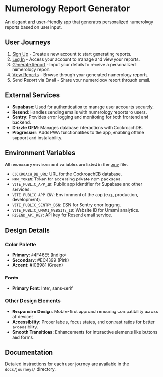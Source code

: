 # Numerology Report Generator

An elegant and user-friendly app that generates personalized numerology reports based on user input.

## User Journeys

1. [Sign Up](docs/journeys/sign-up.md) - Create a new account to start generating reports.
2. [Log In](docs/journeys/log-in.md) - Access your account to manage and view your reports.
3. [Generate Report](docs/journeys/generate-report.md) - Input your details to receive a personalized numerology report.
4. [View Reports](docs/journeys/view-reports.md) - Browse through your generated numerology reports.
5. [Send Report via Email](docs/journeys/send-report-email.md) - Share your numerology report through email.

## External Services

- **Supabase**: Used for authentication to manage user accounts securely.
- **Resend**: Handles sending emails with numerology reports to users.
- **Sentry**: Provides error logging and monitoring for both frontend and backend.
- **Drizzle ORM**: Manages database interactions with CockroachDB.
- **Progressier**: Adds PWA functionalities to the app, enabling offline support and installability.

## Environment Variables

All necessary environment variables are listed in the [.env](./.env) file.

- `COCKROACH_DB_URL`: URL for the CockroachDB database.
- `NPM_TOKEN`: Token for accessing private npm packages.
- `VITE_PUBLIC_APP_ID`: Public app identifier for Supabase and other services.
- `VITE_PUBLIC_APP_ENV`: Environment of the app (e.g., production, development).
- `VITE_PUBLIC_SENTRY_DSN`: DSN for Sentry error logging.
- `VITE_PUBLIC_UMAMI_WEBSITE_ID`: Website ID for Umami analytics.
- `RESEND_API_KEY`: API key for Resend email service.

## Design Details

### Color Palette

- **Primary**: #4F46E5 (Indigo)
- **Secondary**: #EC4899 (Pink)
- **Accent**: #10B981 (Green)

### Fonts

- **Primary Font**: Inter, sans-serif

### Other Design Elements

- **Responsive Design**: Mobile-first approach ensuring compatibility across all devices.
- **Accessibility**: Proper labels, focus states, and contrast ratios for better accessibility.
- **Smooth Transitions**: Enhancements for interactive elements like buttons and forms.

## Documentation

Detailed instructions for each user journey are available in the `docs/journeys/` directory.
